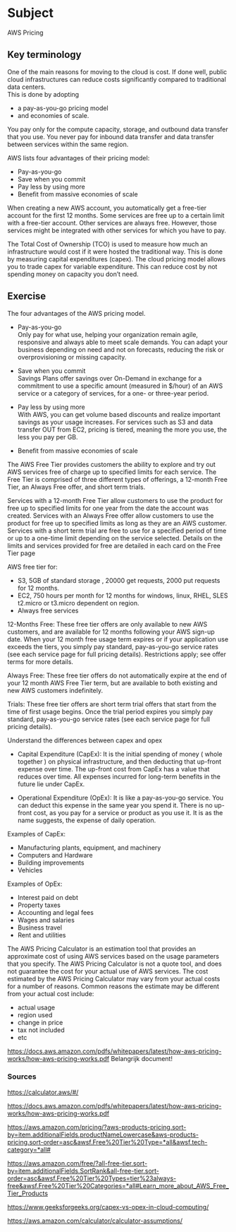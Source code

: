 # Subject
AWS Pricing

## Key terminology
One of the main reasons for moving to the cloud is cost. If done well, public cloud infrastructures can reduce costs significantly compared to traditional data centers.  
This is done by adopting  
- a pay-as-you-go pricing model  
- and economies of scale.  

You pay only for the compute capacity, storage, and outbound data transfer that you use. You never pay for inbound data transfer and data transfer between services within the same region.  

AWS lists four advantages of their pricing model:  

- Pay-as-you-go  
- Save when you commit  
- Pay less by using more  
- Benefit from massive economies of scale  

When creating a new AWS account, you automatically get a free-tier account for the first 12 months. Some services are free up to a certain limit with a free-tier account.
Other services are always free. However, those services might be integrated with other services for which you have to pay.  

The Total Cost of Ownership (TCO) is used to measure how much an infrastructure would cost if it were hosted the traditional way. This is done by measuring capital expenditures (capex). The cloud pricing model allows you to trade capex for variable expenditure. This can reduce cost by not spending money on capacity you don’t need.


## Exercise  
The four advantages of the AWS pricing model.  
- Pay-as-you-go  
 Only pay for what use, helping your organization remain agile, responsive and always able to meet scale demands. You can adapt your business depending on need and not on forecasts, reducing the risk or overprovisioning or missing capacity.  

- Save when you commit  
Savings Plans offer savings over On-Demand in exchange for a commitment to use a specific amount (measured in $/hour) of an AWS service or a category of services, for a one- or three-year period.  

- Pay less by using more  
With AWS, you can get volume based discounts and realize important savings as your usage increases. For services such as S3 and data transfer OUT from EC2, pricing is tiered, meaning the more you use, the less you pay per GB.  

- Benefit from massive economies of scale  

The AWS Free Tier provides customers the ability to explore and try out AWS services free of charge up to specified limits for each service. The Free Tier is comprised of three different types of offerings, a 12-month Free Tier, an Always Free offer, and short term trials.  

Services with a 12-month Free Tier allow customers to use the product for free up to specified limits for one year from the date the account was created. Services with an Always Free offer allow customers to use the product for free up to specified limits as long as they are an AWS customer. Services with a short term trial are free to use for a specified period of time or up to a one-time limit depending on the service selected. Details on the limits and services provided for free are detailed in each card on the Free Tier page

AWS free tier for:  
- S3, 5GB of standard storage , 20000 get requests, 2000 put requests for 12 months.
- EC2, 750 hours per month for 12 months for windows, linux, RHEL, SLES t2.micro or t3.micro dependent on region.
- Always free services  

12-Months Free: These free tier offers are only available to new AWS customers, and are available for 12 months following your AWS sign-up date. When your 12 month free usage term expires or if your application use exceeds the tiers, you simply pay standard, pay-as-you-go service rates (see each service page for full pricing details). Restrictions apply; see offer terms for more details.

Always Free: These free tier offers do not automatically expire at the end of your 12 month AWS Free Tier term, but are available to both existing and new AWS customers indefinitely.

Trials: These free tier offers are short term trial offers that start from the time of first usage begins. Once the trial period expires you simply pay standard, pay-as-you-go service rates (see each service page for full pricing details).

Understand the differences between capex and opex  

- Capital Expenditure (CapEx): It is the initial spending of money ( whole together ) on physical infrastructure, and then deducting that up-front expense over time. The up-front cost from CapEx has a value that reduces over time. All expenses incurred for long-term benefits in the future lie under CapEx.  

- Operational Expenditure (OpEx): It is like a pay-as-you-go service. You can deduct this expense in the same year you spend it. There is no up-front cost, as you pay for a service or product as you use it. It is as the name suggests, the expense of daily operation.  

Examples of CapEx:   
- Manufacturing plants, equipment, and machinery
- Computers and Hardware
- Building improvements
- Vehicles  

Examples of OpEx:  
- Interest paid on debt
- Property taxes
- Accounting and legal fees
- Wages and salaries
- Business travel
- Rent and utilities  

The AWS Pricing Calculator is an estimation tool that provides an approximate cost of using AWS services based on the usage parameters that you specify. The AWS Pricing Calculator is not a quote tool, and does not guarantee the cost for your actual use of AWS services. The cost estimated by the AWS Pricing Calculator may vary from your actual costs for a number of reasons. Common reasons the estimate may be different from your actual cost include:  
- actual usage  
- region used  
- change in price
- tax not included  
- etc  

https://docs.aws.amazon.com/pdfs/whitepapers/latest/how-aws-pricing-works/how-aws-pricing-works.pdf  Belangrijk document!

### Sources
https://calculator.aws/#/  

https://docs.aws.amazon.com/pdfs/whitepapers/latest/how-aws-pricing-works/how-aws-pricing-works.pdf  

https://aws.amazon.com/pricing/?aws-products-pricing.sort-by=item.additionalFields.productNameLowercase&aws-products-pricing.sort-order=asc&awsf.Free%20Tier%20Type=*all&awsf.tech-category=*all#  

https://aws.amazon.com/free/?all-free-tier.sort-by=item.additionalFields.SortRank&all-free-tier.sort-order=asc&awsf.Free%20Tier%20Types=tier%23always-free&awsf.Free%20Tier%20Categories=*all#Learn_more_about_AWS_Free_Tier_Products  

https://www.geeksforgeeks.org/capex-vs-opex-in-cloud-computing/  

https://aws.amazon.com/calculator/calculator-assumptions/
